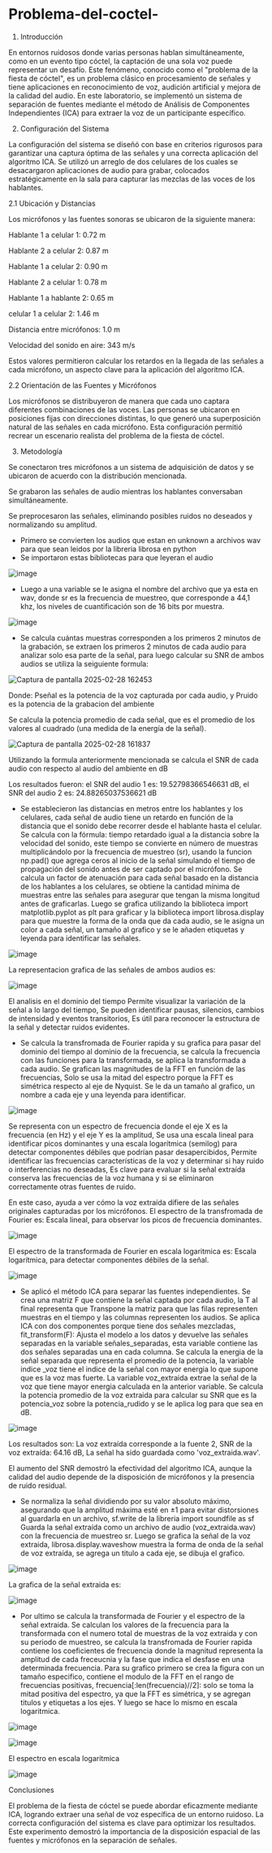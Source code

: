 # Problema-del-coctel-
1. Introducción

En entornos ruidosos donde varias personas hablan simultáneamente, como en un evento tipo cóctel, la captación de una sola voz puede representar un desafío. Este fenómeno, conocido como el "problema de la fiesta de cóctel", es un problema clásico en procesamiento de señales y tiene aplicaciones en reconocimiento de voz, audición artificial y mejora de la calidad del audio. En este laboratorio, se implementó un sistema de separación de fuentes mediante el método de Análisis de Componentes Independientes (ICA) para extraer la voz de un participante específico.

2. Configuración del Sistema

La configuración del sistema se diseñó con base en criterios rigurosos para garantizar una captura óptima de las señales y una correcta aplicación del algoritmo ICA. Se utilizó un arreglo de dos celulares de los cuales se desacargaron aplicaciones de audio para grabar, colocados estratégicamente en la sala para capturar las mezclas de las voces de los hablantes.

2.1 Ubicación y Distancias

Los micrófonos y las fuentes sonoras se ubicaron de la siguiente manera:

Hablante 1 a celular 1: 0.72 m

Hablante 2 a celular 2: 0.87 m

Hablante 1 a celular 2: 0.90 m

Hablante 2 a celular 1: 0.78 m

Hablante 1 a hablante 2: 0.65 m

celular 1 a celular 2: 1.46 m

Distancia entre micrófonos: 1.0 m

Velocidad del sonido en aire: 343 m/s

Estos valores permitieron calcular los retardos en la llegada de las señales a cada micrófono, un aspecto clave para la aplicación del algoritmo ICA.

2.2 Orientación de las Fuentes y Micrófonos

Los micrófonos se distribuyeron de manera que cada uno captara diferentes combinaciones de las voces. Las personas se ubicaron en posiciones fijas con direcciones distintas, lo que generó una superposición natural de las señales en cada micrófono. Esta configuración permitió recrear un escenario realista del problema de la fiesta de cóctel.

3. Metodología

Se conectaron tres micrófonos a un sistema de adquisición de datos y se ubicaron de acuerdo con la distribución mencionada.

Se grabaron las señales de audio mientras los hablantes conversaban simultáneamente.

Se preprocesaron las señales, eliminando posibles ruidos no deseados y normalizando su amplitud.
- Primero se convierten los audios que estan en unknown a archivos wav para que sean leidos por la libreria librosa en python 
- Se importaron estas bibliotecas para que leyeran el audio
  
![image](https://github.com/user-attachments/assets/39f3659c-db98-497c-b565-29e006f635ba)

- Luego a una variable se le asigna el nombre del archivo que ya esta en wav, donde sr es la frecuencia de muestreo, que corresponde a 44,1 khz, los niveles de cuantificación son de 16 bits por muestra.
   
 ![image](https://github.com/user-attachments/assets/8e73e659-02d2-47f5-bdab-e11f43c63b15)

- Se calcula cuántas muestras corresponden a los primeros 2 minutos de la grabación, se extraen los primeros 2 minutos de cada audio para analizar solo esa parte de la señal, para luego calcular su SNR de ambos audios se utiliza la seiguiente formula:

![Captura de pantalla 2025-02-28 162453](https://github.com/user-attachments/assets/5f26792f-00fc-4089-bc47-08d6a0176fd4)

Donde: Pseñal es la potencia de la voz capturada por cada audio, y Pruido es la potencia de la grabacion del ambiente 

Se calcula la potencia promedio de cada señal, que es el promedio de los valores al cuadrado (una medida de la energía de la señal).

![Captura de pantalla 2025-02-28 161837](https://github.com/user-attachments/assets/842625cc-4b5b-4c26-956f-9c22f4929693)

Utilizando la formula anteriormente mencionada se calcula el SNR de cada audio con respecto al audio del ambiente en dB 

Los resultados fueron: el SNR del audio 1 es:  19.52798366546631 dB, el SNR del audio 2 es:  24.88265037536621 dB

- Se establecieron las distancias en metros entre los hablantes y los celulares, cada señal de audio tiene un retardo en función de la distancia que el sonido debe recorrer desde el hablante hasta el celular. Se calcula con la fórmula: tiempo retardado igual a la distancia sobre la velocidad del sonido, este tiempo se convierte en número de muestras multiplicándolo por la frecuencia de muestreo (sr), usando la funcion np.pad() que agrega ceros al inicio de la señal simulando el tiempo de propagación del sonido antes de ser captado por el micrófono. Se calcula un factor de atenuación para cada señal basado en la distancia de los hablantes a los celulares, se obtiene la cantidad mínima de muestras entre las señales para asegurar que tengan la misma longitud antes de graficarlas. Luego se grafica utilizando la biblioteca import matplotlib.pyplot as plt para graficar y la biblioteca import librosa.display para que muestre la forma de la onda que da cada audio, se le asigna un color a cada señal, un tamaño al grafico y se le añaden etiquetas y leyenda para identificar las señales. 

![image](https://github.com/user-attachments/assets/e55c31c9-720b-4de9-b75d-0da92b11e72b)

La representacion grafica de las señales de ambos audios es: 

![image](https://github.com/user-attachments/assets/0036298c-dc5f-48fd-aa6a-07ebff4db578)

El analisis en el dominio del tiempo Permite visualizar la variación de la señal a lo largo del tiempo, Se pueden identificar pausas, silencios, cambios de intensidad y eventos transitorios, Es útil para reconocer la estructura de la señal y detectar ruidos evidentes.

- Se calcula la transfromada de Fourier rapida y su grafica para pasar del dominio del tiempo al dominio de la frecuencia, se calcula la frecuencia con las funciones para la transformada, se aplica la transformada a cada audio. Se grafican las magnitudes de la FFT  en función de las frecuencias, Solo se usa la mitad del espectro porque la FFT es simétrica respecto al eje de Nyquist. Se le da un tamaño al grafico, un nombre a cada eje y una leyenda para identificar.

![image](https://github.com/user-attachments/assets/3b235c17-3e98-4c42-915e-ac96a482d385)

Se representa con un espectro de frecuencia donde el eje X es la frecuencia (en Hz) y el eje Y es la amplitud, Se usa una escala lineal para identificar picos dominantes y una escala logarítmica (semilog) para detectar componentes débiles que podrían pasar desapercibidos, Permite identificar las frecuencias características de la voz y determinar si hay ruido o interferencias no deseadas, Es clave para evaluar si la señal extraída conserva las frecuencias de la voz humana y si se eliminaron correctamente otras fuentes de ruido.

En este caso, ayuda a ver cómo la voz extraída difiere de las señales originales capturadas por los micrófonos.
El espectro de la transfromada de Fourier es: 
Escala lineal, para observar los picos de frecuencia dominantes.

![image](https://github.com/user-attachments/assets/04822bf2-db45-4e26-b65d-916249580f57)

El espectro de la transformada de Fourier en escala logaritmica es:
Escala logarítmica, para detectar componentes débiles de la señal.

![image](https://github.com/user-attachments/assets/691a4178-d9bc-494c-b562-a739e95a07dd)

- Se aplicó el método ICA para separar las fuentes independientes. Se crea una matriz F que contiene la señal captada por cada audio, la T al final representa que Transpone la matriz para que las filas representen muestras en el tiempo y las columnas representen los audios. Se aplica ICA con dos componentes porque tiene dos señales mezcladas, fit_transform(F): Ajusta el modelo a los datos y devuelve las señales separadas en la variable señales_separadas, esta variable contiene las dos señales separadas una en cada columna. Se calcula la energia de la señal separada que representa el promedio de la potencia, la variable indice _voz tiene el indice de la señal con mayor energia lo que supone que es la voz mas fuerte. La variable voz_extraida extrae la señal de la voz que tiene mayor energia calculada en la anterior variable. Se calcula la potencia promedio de la voz extraida para calcular su SNR que es la potencia_voz sobre la potencia_rudido y se le aplica log para que sea en dB.

![image](https://github.com/user-attachments/assets/06c504d3-4084-4ffc-a51b-03e2bad1f919)

Los resultados son: La voz extraída corresponde a la fuente 2, SNR de la voz extraída: 64.16 dB, La señal ha sido guardada como 'voz_extraida.wav'.

El aumento del SNR demostró la efectividad del algoritmo ICA, aunque la calidad del audio depende de la disposición de micrófonos y la presencia de ruido residual.

- Se normaliza la señal dividiendo por su valor absoluto máximo, asegurando que la amplitud máxima esté en ±1 para evitar distorsiones al guardarla en un archivo, sf.write de la libreria import soundfile as sf Guarda la señal extraída como un archivo de audio (voz_extraida.wav) con la frecuencia de muestreo sr. Luego se grafica la señal de la voz extraida, librosa.display.waveshow muestra la forma de onda de la señal de voz extraída, se agrega un titulo a cada eje, se dibuja el grafico.

![image](https://github.com/user-attachments/assets/1996278f-c21e-46fb-96f9-66f61ce34463)

La grafica de la señal extraida es: 

![image](https://github.com/user-attachments/assets/db80f1fb-b902-4c1c-b031-049dadace1e2)

- Por ultimo se calcula la transformada de Fourier y el espectro de la señal extraida. Se calculan los valores de la frecuencia para la transformada con el numero total de muestras de la voz extraida y con su periodo de muestreo, se calcula la transfromada de Fourier rapida contiene los coeficientes de frecuencia donde la magnitud representa la amplitud de cada freceucnia y la fase que indica el desfase en una determinada frecuencia. Para su grafico primero se crea la figura con un tamaño especifico, contiene el modulo de la FFT en el rango de frecuencias positivas, frecuencia[:len(frecuencia)//2]: solo se toma la mitad positiva del espectro, ya que la FFT es simétrica, y se agregan titulos y etiquetas a los ejes. Y luego se hace lo mismo en escala logaritmica. 

![image](https://github.com/user-attachments/assets/cb281238-cca7-4704-81f9-888d21173928)

![image](https://github.com/user-attachments/assets/03a1a208-f882-447e-9c3b-86b3320d34aa)

El espectro en escala logaritmica 

![image](https://github.com/user-attachments/assets/39c44a33-8f8e-4904-b21c-da0b60bc8c55)

Conclusiones

El problema de la fiesta de cóctel se puede abordar eficazmente mediante ICA, logrando extraer una señal de voz específica de un entorno ruidoso. La correcta configuración del sistema es clave para optimizar los resultados. Este experimento demostró la importancia de la disposición espacial de las fuentes y micrófonos en la separación de señales.

